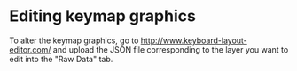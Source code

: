 # Editing keymap graphics
To alter the keymap graphics, go to http://www.keyboard-layout-editor.com/ and upload the JSON file corresponding to the layer you want to edit into the "Raw Data" tab.
